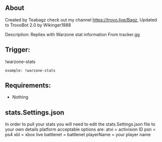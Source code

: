 
## About
Created by Teabagz check out my channel https://trovo.live/Bagz, Updated to TrovoBot 2.0 by Wikinger1988

Description: Replies with Warzone stat information From tracker.gg

## Trigger:
!warzone-stats

`example: !warzone-stats`

## Requirements:
- Nothing

## stats.Settings.json

In order to pull your stats you will need to edit the stats.Settings.json file to your own details platform acceptable options are: atvi = activision ID psn = ps4 xbl = xbox live battlenet = battlenet playerName = your player name

